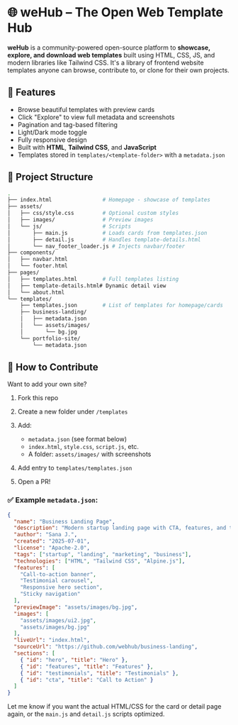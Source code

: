 
# 🌐 weHub – The Open Web Template Hub

**weHub** is a community-powered open-source platform to **showcase, explore, and download web templates** built using HTML, CSS, JS, and modern libraries like Tailwind CSS. It's a library of frontend website templates anyone can browse, contribute to, or clone for their own projects.

## 🚀 Features

- Browse beautiful templates with preview cards
- Click "Explore" to view full metadata and screenshots
- Pagination and tag-based filtering
- Light/Dark mode toggle
- Fully responsive design
- Built with **HTML**, **Tailwind CSS**, and **JavaScript**
- Templates stored in `templates/<template-folder>` with a `metadata.json`

## 🧱 Project Structure

```bash
.
├── index.html                # Homepage - showcase of templates
├── assets/
│   ├── css/style.css         # Optional custom styles
│   ├── images/               # Preview images
│   └── js/                   # Scripts
│       ├── main.js           # Loads cards from templates.json
│       ├── detail.js         # Handles template-details.html
│       └── nav_footer_loader.js # Injects navbar/footer
├── components/
│   ├── navbar.html
│   └── footer.html
├── pages/
│   ├── templates.html        # Full templates listing
│   ├── template-details.html# Dynamic detail view
│   └── about.html
└── templates/
    ├── templates.json        # List of templates for homepage/cards
    ├── business-landing/
    │   ├── metadata.json
    │   └── assets/images/
    │       └── bg.jpg
    └── portfolio-site/
        └── metadata.json
````

## 🧩 How to Contribute

Want to add your own site?

1. Fork this repo
2. Create a new folder under `/templates`
3. Add:

   * `metadata.json` (see format below)
   * `index.html`, `style.css`, `script.js`, etc.
   * A folder: `assets/images/` with screenshots
4. Add entry to `templates/templates.json`
5. Open a PR!

### ✅ Example `metadata.json`:

```json
{
  "name": "Business Landing Page",
  "description": "Modern startup landing page with CTA, features, and testimonials.",
  "author": "Sana J.",
  "created": "2025-07-01",
  "license": "Apache-2.0",
  "tags": ["startup", "landing", "marketing", "business"],
  "technologies": ["HTML", "Tailwind CSS", "Alpine.js"],
  "features": [
    "Call-to-action banner",
    "Testimonial carousel",
    "Responsive hero section",
    "Sticky navigation"
  ],
  "previewImage": "assets/images/bg.jpg",
  "images": [
    "assets/images/ui2.jpg",
    "assets/images/bg.jpg"
  ],
  "liveUrl": "index.html",
  "sourceUrl": "https://github.com/webhub/business-landing",
  "sections": [
    { "id": "hero", "title": "Hero" },
    { "id": "features", "title": "Features" },
    { "id": "testimonials", "title": "Testimonials" },
    { "id": "cta", "title": "Call to Action" }
  ]
}
```

Let me know if you want the actual HTML/CSS for the card or detail page again, or the `main.js` and `detail.js` scripts optimized.
